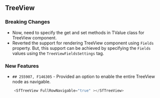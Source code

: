 ##  TreeView

###    Breaking Changes

- Now, need to specify the get and set methods in TValue class for TreeView component.
- Reverted the support for rendering TreeView component using `Fields` property. But, this support can be achieved by specifying the `Fields` values using the `TreeViewFieldsSettings` tag.

###    New Features

- `## 255907, F146305` - Provided an option to enable the entire TreeView node as navigable.

```csharp
    <SfTreeView FullRowNavigable="true" ></SfTreeView>
```


